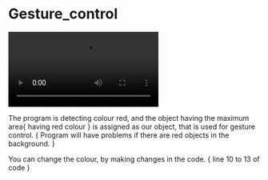 # Gesture_control

![](Video/Pacman.mp4)

The program is detecting colour red, and the object having the maximum area{ having red colour } is assigned as our object, that is used for gesture control.
{ Program will have problems if there are red objects in the background. }

You can change the colour, by making changes in the code. { line 10 to 13 of code }
